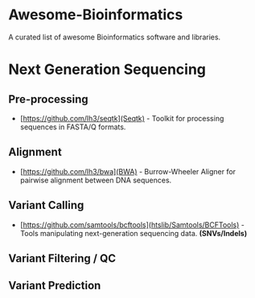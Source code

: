 Awesome-Bioinformatics
======================

A curated list of awesome Bioinformatics software and libraries.


# Next Generation Sequencing

## Pre-processing

* [https://github.com/lh3/seqtk](Seqtk) - Toolkit for processing sequences in FASTA/Q formats.

## Alignment

* [https://github.com/lh3/bwa](BWA) - Burrow-Wheeler Aligner for pairwise alignment between DNA sequences. 

## Variant Calling

* [https://github.com/samtools/bcftools](htslib/Samtools/BCFTools) - Tools manipulating next-generation sequencing data. __(SNVs/Indels)__

## Variant Filtering / QC

## Variant Prediction
